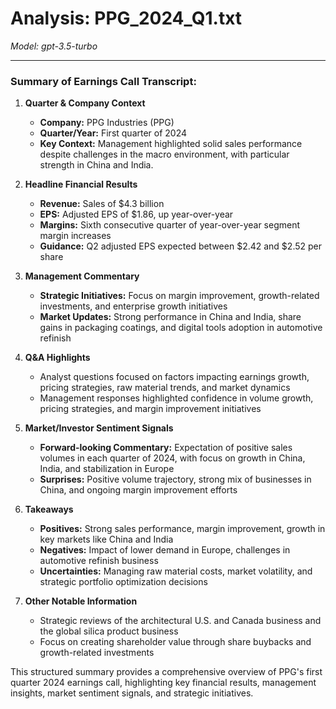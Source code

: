 # Analysis: PPG_2024_Q1.txt

*Model: gpt-3.5-turbo*

---

### Summary of Earnings Call Transcript:

1. **Quarter & Company Context**
   - **Company:** PPG Industries (PPG)
   - **Quarter/Year:** First quarter of 2024
   - **Key Context:** Management highlighted solid sales performance despite challenges in the macro environment, with particular strength in China and India.

2. **Headline Financial Results**
   - **Revenue:** Sales of $4.3 billion
   - **EPS:** Adjusted EPS of $1.86, up year-over-year
   - **Margins:** Sixth consecutive quarter of year-over-year segment margin increases
   - **Guidance:** Q2 adjusted EPS expected between $2.42 and $2.52 per share

3. **Management Commentary**
   - **Strategic Initiatives:** Focus on margin improvement, growth-related investments, and enterprise growth initiatives
   - **Market Updates:** Strong performance in China and India, share gains in packaging coatings, and digital tools adoption in automotive refinish

4. **Q&A Highlights**
   - Analyst questions focused on factors impacting earnings growth, pricing strategies, raw material trends, and market dynamics
   - Management responses highlighted confidence in volume growth, pricing strategies, and margin improvement initiatives

5. **Market/Investor Sentiment Signals**
   - **Forward-looking Commentary:** Expectation of positive sales volumes in each quarter of 2024, with focus on growth in China, India, and stabilization in Europe
   - **Surprises:** Positive volume trajectory, strong mix of businesses in China, and ongoing margin improvement efforts

6. **Takeaways**
   - **Positives:** Strong sales performance, margin improvement, growth in key markets like China and India
   - **Negatives:** Impact of lower demand in Europe, challenges in automotive refinish business
   - **Uncertainties:** Managing raw material costs, market volatility, and strategic portfolio optimization decisions

7. **Other Notable Information**
   - Strategic reviews of the architectural U.S. and Canada business and the global silica product business
   - Focus on creating shareholder value through share buybacks and growth-related investments

This structured summary provides a comprehensive overview of PPG's first quarter 2024 earnings call, highlighting key financial results, management insights, market sentiment signals, and strategic initiatives.